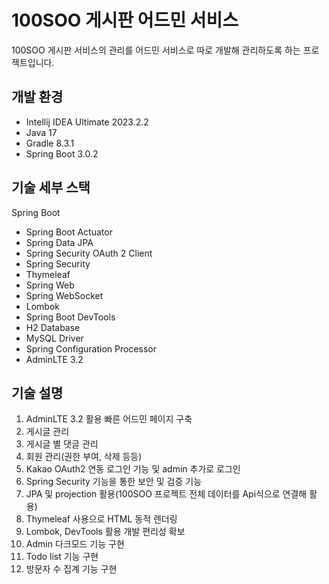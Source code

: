 # 100SOO 게시판 어드민 서비스
100SOO 게시판 서비스의 관리를 어드민 서비스로 따로 개발해 관리하도록 하는 프로젝트입니다.


## 개발 환경

* Intellij IDEA Ultimate 2023.2.2
* Java 17
* Gradle 8.3.1
* Spring Boot 3.0.2

## 기술 세부 스택

Spring Boot

* Spring Boot Actuator
* Spring Data JPA
* Spring Security OAuth 2 Client
* Spring Security
* Thymeleaf
* Spring Web
* Spring WebSocket
* Lombok
* Spring Boot DevTools
* H2 Database
* MySQL Driver
* Spring Configuration Processor
* AdminLTE 3.2

## 기술 설명
1. AdminLTE 3.2 활용 빠른 어드민 페이지 구축
2. 게시글 관리
3. 게시글 별 댓글 관리
4. 회원 관리(권한 부여, 삭제 등등)
5. Kakao OAuth2 연동 로그인 기능 및 admin 추가로 로그인
6. Spring Security 기능을 통한 보안 및 검증 기능
7. JPA 및 projection 활용(100SOO 프로젝트 전체 데이터를 Api식으로 연결해 활용)
8. Thymeleaf 사용으로 HTML 동적 렌더링
9. Lombok, DevTools 활용 개발 편리성 확보
10. Admin 다크모드 기능 구현
11. Todo list 기능 구현
12. 방문자 수 집계 기능 구현











